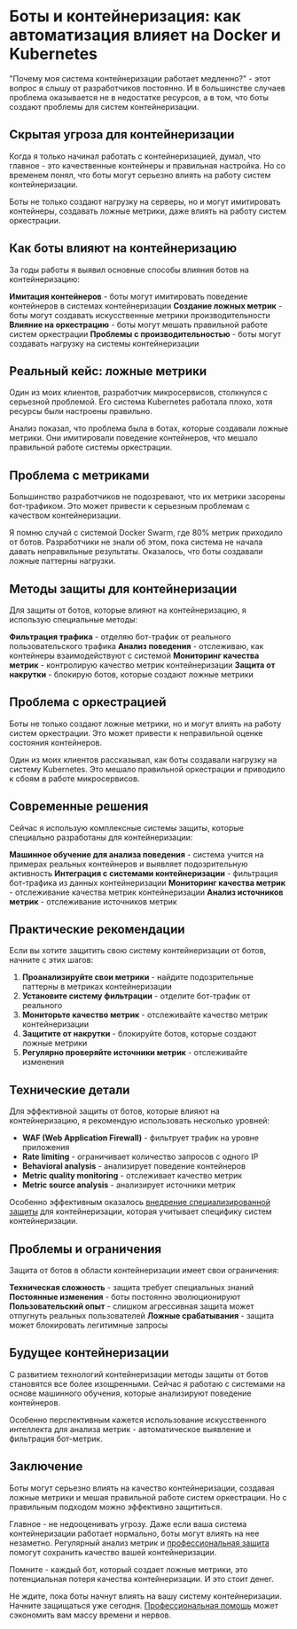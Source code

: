 ﻿# Боты и контейнеризация: как автоматизация влияет на Docker и Kubernetes

"Почему моя система контейнеризации работает медленно?" - этот вопрос я слышу от разработчиков постоянно. И в большинстве случаев проблема оказывается не в недостатке ресурсов, а в том, что боты создают проблемы для систем контейнеризации.

## Скрытая угроза для контейнеризации

Когда я только начинал работать с контейнеризацией, думал, что главное - это качественные контейнеры и правильная настройка. Но со временем понял, что боты могут серьезно влиять на работу систем контейнеризации.

Боты не только создают нагрузку на серверы, но и могут имитировать контейнеры, создавать ложные метрики, даже влиять на работу систем оркестрации.

## Как боты влияют на контейнеризацию

За годы работы я выявил основные способы влияния ботов на контейнеризацию:

**Имитация контейнеров** - боты могут имитировать поведение контейнеров в системах контейнеризации
**Создание ложных метрик** - боты могут создавать искусственные метрики производительности
**Влияние на оркестрацию** - боты могут мешать правильной работе систем оркестрации
**Проблемы с производительностью** - боты могут создавать нагрузку на системы контейнеризации

## Реальный кейс: ложные метрики

Один из моих клиентов, разработчик микросервисов, столкнулся с серьезной проблемой. Его система Kubernetes работала плохо, хотя ресурсы были настроены правильно.

Анализ показал, что проблема была в ботах, которые создавали ложные метрики. Они имитировали поведение контейнеров, что мешало правильной работе системы оркестрации.

## Проблема с метриками

Большинство разработчиков не подозревают, что их метрики засорены бот-трафиком. Это может привести к серьезным проблемам с качеством контейнеризации.

Я помню случай с системой Docker Swarm, где 80% метрик приходило от ботов. Разработчики не знали об этом, пока система не начала давать неправильные результаты. Оказалось, что боты создавали ложные паттерны нагрузки.

## Методы защиты для контейнеризации

Для защиты от ботов, которые влияют на контейнеризацию, я использую специальные методы:

**Фильтрация трафика** - отделяю бот-трафик от реального пользовательского трафика
**Анализ поведения** - отслеживаю, как контейнеры взаимодействуют с системой
**Мониторинг качества метрик** - контролирую качество метрик контейнеризации
**Защита от накрутки** - блокирую ботов, которые создают ложные метрики

## Проблема с оркестрацией

Боты не только создают ложные метрики, но и могут влиять на работу систем оркестрации. Это может привести к неправильной оценке состояния контейнеров.

Один из моих клиентов рассказывал, как боты создавали нагрузку на систему Kubernetes. Это мешало правильной оркестрации и приводило к сбоям в работе микросервисов.

## Современные решения

Сейчас я использую комплексные системы защиты, которые специально разработаны для контейнеризации:

**Машинное обучение для анализа поведения** - система учится на примерах реальных контейнеров и выявляет подозрительную активность
**Интеграция с системами контейнеризации** - фильтрация бот-трафика из данных контейнеризации
**Мониторинг качества метрик** - отслеживание качества метрик контейнеризации
**Анализ источников метрик** - отслеживание источников метрик

## Практические рекомендации

Если вы хотите защитить свою систему контейнеризации от ботов, начните с этих шагов:

1. **Проанализируйте свои метрики** - найдите подозрительные паттерны в метриках контейнеризации
2. **Установите систему фильтрации** - отделите бот-трафик от реального
3. **Мониторьте качество метрик** - отслеживайте качество метрик контейнеризации
4. **Защитите от накрутки** - блокируйте ботов, которые создают ложные метрики
5. **Регулярно проверяйте источники метрик** - отслеживайте изменения

## Технические детали

Для эффективной защиты от ботов, которые влияют на контейнеризацию, я рекомендую использовать несколько уровней:

- **WAF (Web Application Firewall)** - фильтрует трафик на уровне приложения
- **Rate limiting** - ограничивает количество запросов с одного IP
- **Behavioral analysis** - анализирует поведение контейнеров
- **Metric quality monitoring** - отслеживает качество метрик
- **Metric source analysis** - анализирует источники метрик

Особенно эффективным оказалось [внедрение специализированной защиты](https://progaem.com/ustanovka-antibota-usluga-po-zashhite-ot-botov-vashih-sajtov-na-razlichnyh-cms-sistemah.html) для контейнеризации, которая учитывает специфику систем контейнеризации.

## Проблемы и ограничения

Защита от ботов в области контейнеризации имеет свои ограничения:

**Техническая сложность** - защита требует специальных знаний
**Постоянные изменения** - боты постоянно эволюционируют
**Пользовательский опыт** - слишком агрессивная защита может отпугнуть реальных пользователей
**Ложные срабатывания** - защита может блокировать легитимные запросы

## Будущее контейнеризации

С развитием технологий контейнеризации методы защиты от ботов становятся все более изощренными. Сейчас я работаю с системами на основе машинного обучения, которые анализируют поведение контейнеров.

Особенно перспективным кажется использование искусственного интеллекта для анализа метрик - автоматическое выявление и фильтрация бот-метрик.

## Заключение

Боты могут серьезно влиять на качество контейнеризации, создавая ложные метрики и мешая правильной работе систем оркестрации. Но с правильным подходом можно эффективно защититься.

Главное - не недооценивать угрозу. Даже если ваша система контейнеризации работает нормально, боты могут влиять на нее незаметно. Регулярный анализ метрик и [профессиональная защита](https://progaem.com/ustanovka-antibota-usluga-po-zashhite-ot-botov-vashih-sajtov-na-razlichnyh-cms-sistemah.html) помогут сохранить качество вашей контейнеризации.

Помните - каждый бот, который создает ложные метрики, это потенциальная потеря качества контейнеризации. И это стоит денег.

Не ждите, пока боты начнут влиять на вашу систему контейнеризации. Начните защищаться уже сегодня. [Профессиональная помощь](https://progaem.com/ustanovka-antibota-usluga-po-zashhite-ot-botov-vashih-sajtov-na-razlichnyh-cms-sistemah.html) может сэкономить вам массу времени и нервов.
